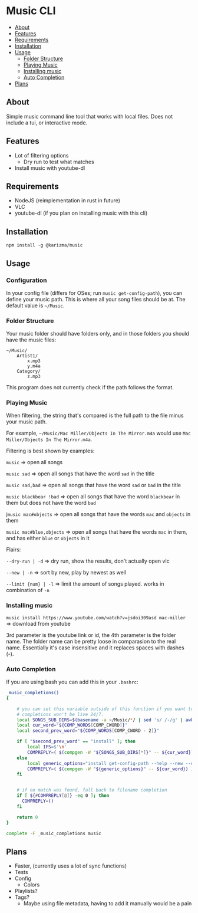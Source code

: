 # Music CLI

<!-- prettier-ignore -->
- [About](#about) 
- [Features](#features)
- [Requirements](#requirements)
- [Installation](#installation)
- [Usage](#usage)
  - [Folder Structure](#folder-structure)
  - [Playing Music](#playing-music)
  - [Installing music](#installing-music)
  - [Auto Completion](#auto-completion)
- [Plans](#plans)

## About

Simple music command line tool that works with local files. Does not include a tui, or interactive mode.

## Features

<!-- prettier-ignore -->
- Lot of filtering options
  - Dry run to test what matches
- Install music with youtube-dl

## Requirements

<!-- prettier-ignore -->
- NodeJS (reimplementation in rust in future)
- VLC
- youtube-dl (if you plan on installing music with this cli)

## Installation

```shell
npm install -g @karizma/music
```

## Usage

### Configuration

In your config file (differs for OSes; run `music get-config-path`), you can define your music path. This is where all your song files should be at. The default value is `~/Music`.

### Folder Structure

Your music folder should have folders only, and in those folders you should
have the music files:

```text
~/Music/
    Artist1/
        x.mp3
        y.m4a
    Category/
        z.mp3
```

This program does not currently check if the path follows the format.

### Playing Music

When filtering, the string that's compared is the full path to the file minus your music path.

For example, `~/Music/Mac Miller/Objects In The Mirror.m4a` would use `Mac Miller/Objects In The Mirror.m4a`.

Filtering is best shown by examples:

`music` => open all songs

`music sad` => open all songs that have the word `sad` in the title

`music sad,bad` => open all songs that have the word `sad` or `bad` in the title

`music blackbear !bad` => open all songs that have the word `blackbear` in them
but does not have the word `bad`

j`music mac#objects` => open all songs that have the words `mac` and `objects` in
them

`music mac#blue,objects` => open all songs that have the words `mac` in them,
and has either `blue` or `objects` in it

Flairs:

`--dry-run | -d` => dry run, show the results, don't actually open vlc

`--new | -n` => sort by new, play by newest as well

`--limit {num} | -l` => limit the amount of songs played. works in combination of `-n`

### Installing music

`music install https://www.youtube.com/watch?v=jsdoi309asd mac-miller` =>
download from youtube

3rd parameter is the youtube link or id, the 4th parameter is the folder name.
The folder name can be pretty loose in comparasion to the real name. Essentially
it's case insensitive and it replaces spaces with dashes (-).

### Auto Completion

If you are using bash you can add this in your `.bashrc`:

```bash
_music_completions()
{

    # you can set this variable outside of this function if you want to cache it, but that means the
    # completions won't be live 24/7.
    local SONGS_SUB_DIRS=$(basename -a ~/Music/*/ | sed 's/ /-/g' | awk '{print tolower($0)}')
    local cur_word="${COMP_WORDS[COMP_CWORD]}"
    local second_prev_word="${COMP_WORDS[COMP_CWORD - 2]}"

    if [ "$second_prev_word" == "install" ]; then
        local IFS=$'\n'
        COMPREPLY=( $(compgen -W "${SONGS_SUB_DIRS[*]}" -- ${cur_word}) )
    else
        local generic_options="install get-config-path --help --new --dry-run --limit --new -h -n -d -l"
        COMPREPLY=( $(compgen -W "${generic_options}" -- ${cur_word}) )
    fi


    # if no match was found, fall back to filename completion
    if [ ${#COMPREPLY[@]} -eq 0 ]; then
      COMPREPLY=()
    fi

    return 0
}

complete -F _music_completions music
```

## Plans

<!-- prettier-ignore -->
- Faster, (currently uses a lot of sync functions)
- Tests
- Config
  - Colors
- Playlists?
- Tags?
  - Maybe using file metadata, having to add it manually would be a pain
